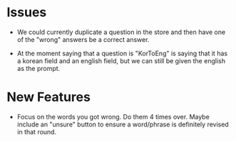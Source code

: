 # Issues

* We could currently duplicate a question in the store and then have one of the "wrong" answers be a correct answer.

* At the moment saying that a question is "KorToEng" is saying that it has a
  korean field and an english field, but we can still be given the english as
  the prompt.
  

# New Features

* Focus on the words you got wrong. Do them 4 times over. Maybe include an "unsure" button to ensure a word/phrase is definitely revised in that round.
